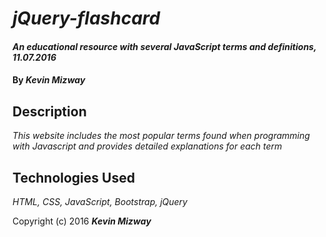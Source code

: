 # _jQuery-flashcard_

#### _An educational resource with several JavaScript terms and definitions, 11.07.2016_

#### By _**Kevin Mizway**_

## Description

_This website includes the most popular terms found when programming with Javascript and provides detailed explanations for each term_

## Technologies Used

_HTML, CSS, JavaScript, Bootstrap, jQuery_

Copyright (c) 2016 **_Kevin Mizway_**
